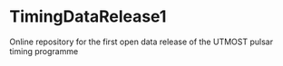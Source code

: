 # TimingDataRelease1
Online repository for the first open data release of the UTMOST pulsar timing programme
